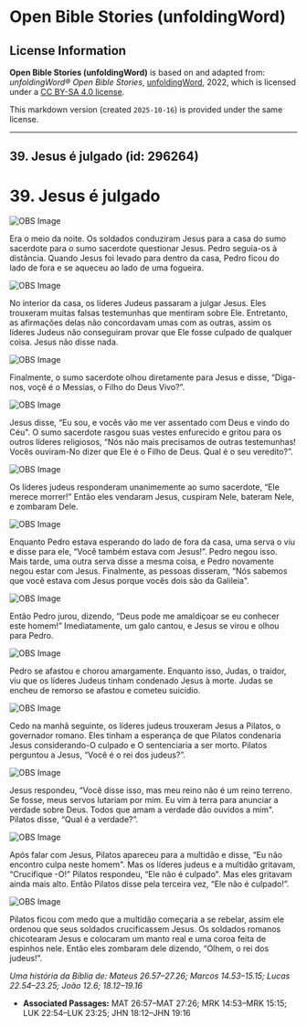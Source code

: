 # Open Bible Stories (unfoldingWord)

## License Information

**Open Bible Stories (unfoldingWord)** is based on and adapted from: _unfoldingWord® Open Bible Stories_, [unfoldingWord](https://unfoldingword.org/utw), 2022, which is licensed under a [CC BY-SA 4.0 license](https://creativecommons.org/licenses/by-sa/4.0/legalcode.en).

This markdown version (created `2025-10-16`) is provided under the same license.



--------------------------------

## 39. Jesus é julgado (id: 296264)

39\. Jesus é julgado
====================

![OBS Image](https://cdn.door43.org/obs/jpg/360px/obs-en-39-01.jpg)

Era o meio da noite. Os soldados conduziram Jesus para a casa do sumo sacerdote para o sumo sacerdote questionar Jesus. Pedro seguia\-os à distância. Quando Jesus foi levado para dentro da casa, Pedro ficou do lado de fora e se aqueceu ao lado de uma fogueira.

![OBS Image](https://cdn.door43.org/obs/jpg/360px/obs-en-39-02.jpg)

No interior da casa, os líderes Judeus passaram a julgar Jesus. Eles trouxeram muitas falsas testemunhas que mentiram sobre Ele. Entretanto, as afirmações delas não concordavam umas com as outras, assim os líderes Judeus não conseguiram provar que Ele fosse culpado de qualquer coisa. Jesus não disse nada.

![OBS Image](https://cdn.door43.org/obs/jpg/360px/obs-en-39-03.jpg)

Finalmente, o sumo sacerdote olhou diretamente para Jesus e disse, “Diga\-nos, voçê é o Messias, o Filho do Deus Vivo?”.

![OBS Image](https://cdn.door43.org/obs/jpg/360px/obs-en-39-04.jpg)

Jesus disse, “Eu sou, e vocês vão me ver assentado com Deus e vindo do Céu". O sumo sacerdote rasgou suas vestes enfurecido e gritou para os outros líderes religiosos, “Nós não mais precisamos de outras testemunhas! Vocês ouviram\-No dizer que Ele é o Filho de Deus. Qual é o seu veredito?”.

![OBS Image](https://cdn.door43.org/obs/jpg/360px/obs-en-39-05.jpg)

Os líderes judeus responderam unanimemente ao sumo sacerdote, “Ele merece morrer!” Então eles vendaram Jesus, cuspiram Nele, bateram Nele, e zombaram Dele.

![OBS Image](https://cdn.door43.org/obs/jpg/360px/obs-en-39-06.jpg)

Enquanto Pedro estava esperando do lado de fora da casa, uma serva o viu e disse para ele, “Você também estava com Jesus!”. Pedro negou isso. Mais tarde, uma outra serva disse a mesma coisa, e Pedro novamente negou estar com Jesus. Finalmente, as pessoas disseram, “Nós sabemos que você estava com Jesus porque vocês dois são da Galileia".

![OBS Image](https://cdn.door43.org/obs/jpg/360px/obs-en-39-07.jpg)

Então Pedro jurou, dizendo, “Deus pode me amaldiçoar se eu conhecer este homem!” Imediatamente, um galo cantou, e Jesus se virou e olhou para Pedro.

![OBS Image](https://cdn.door43.org/obs/jpg/360px/obs-en-39-08.jpg)

Pedro se afastou e chorou amargamente. Enquanto isso, Judas, o traidor, viu que os líderes Judeus tinham condenado Jesus à morte. Judas se encheu de remorso se afastou e cometeu suicídio.

![OBS Image](https://cdn.door43.org/obs/jpg/360px/obs-en-39-09.jpg)

Cedo na manhã seguinte, os líderes judeus trouxeram Jesus a Pilatos, o governador romano. Eles tinham a esperança de que Pilatos condenaria Jesus considerando\-O culpado e O sentenciaria a ser morto. Pilatos perguntou a Jesus, “Você é o rei dos judeus?”.

![OBS Image](https://cdn.door43.org/obs/jpg/360px/obs-en-39-10.jpg)

Jesus respondeu, “Você disse isso, mas meu reino não é um reino terreno. Se fosse, meus servos lutariam por mim. Eu vim à terra para anunciar a verdade sobre Deus. Todos que amam a verdade dão ouvidos a mim". Pilatos disse, “Qual é a verdade?”.

![OBS Image](https://cdn.door43.org/obs/jpg/360px/obs-en-39-11.jpg)

Após falar com Jesus, Pilatos apareceu para a multidão e disse, “Eu não encontro culpa neste homem". Mas os líderes judeus e a multidão gritavam, “Crucifique \-O!” Pilatos respondeu, “Ele não é culpado". Mas eles gritavam ainda mais alto. Então Pilatos disse pela terceira vez, “Ele não é culpado!”.

![OBS Image](https://cdn.door43.org/obs/jpg/360px/obs-en-39-12.jpg)

Pilatos ficou com medo que a multidão começaria a se rebelar, assim ele ordenou que seus soldados crucificassem Jesus. Os soldados romanos chicotearam Jesus e colocaram um manto real e uma coroa feita de espinhos nele. Então eles zombaram dele dizendo, “Olhem, o rei dos judeus!”.

*Uma história da Bíblia de: Mateus 26\.57–27\.26; Marcos 14\.53–15\.15; Lucas 22\.54–23\.25; João 12\.6; 18\.12–19\.16*

* **Associated Passages:** MAT 26:57–MAT 27:26; MRK 14:53–MRK 15:15; LUK 22:54–LUK 23:25; JHN 18:12–JHN 19:16

